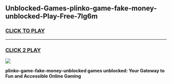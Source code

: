 
## Unblocked-Games-plinko-game-fake-money-unblocked-Play-Free-7lg6m
<h3>
<a href="https://premium76.site?title=plinko-game-fake-money-unblocked&ref=23A">CLICK TO PLAY</a></h3>
<hr>

<h3>
<a href="https://premium76.site?title=plinko-game-fake-money-unblocked&ref=23A">CLICK 2 PLAY</a>
  
</h3>

<a href="https://premium76.site?title=plinko-game-fake-money-unblocked&ref=23A"><img src="https://clearcache.store/games.png"></a>


**plinko-game-fake-money-unblocked games unblocked: Your Gateway to Fun and Accessible Online Gaming**
